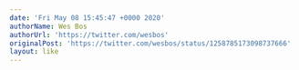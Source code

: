 ```yaml
---
date: 'Fri May 08 15:45:47 +0000 2020'
authorName: Wes Bos
authorUrl: 'https://twitter.com/wesbos'
originalPost: 'https://twitter.com/wesbos/status/1258785173098737666'
layout: like
---
```

